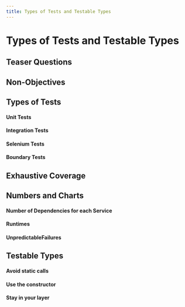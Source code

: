 ```yaml
---
title: Types of Tests and Testable Types
---
```


# Types of Tests and Testable Types

## Teaser Questions

## Non-Objectives

## Types of Tests

  #### Unit Tests

  #### Integration Tests

  #### Selenium Tests

  #### Boundary Tests

## Exhaustive Coverage

## Numbers and Charts
  #### Number of Dependencies for each Service
  #### Runtimes
  #### UnpredictableFailures

## Testable Types
  #### Avoid static calls
  #### Use the constructor
  #### Stay in your layer
  

